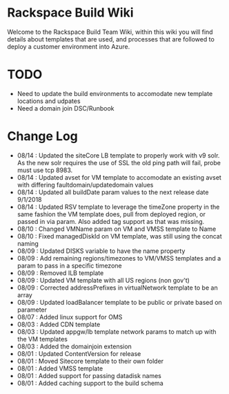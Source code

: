 # Rackspace Build Wiki
Welcome to the Rackspace Build Team Wiki, within this wiki you will find details about templates that are used, and processes that are followed to deploy a customer environment into Azure.

# TODO
- Need to update the build environments to accomodate new template locations and udpates
- Need a domain join DSC/Runbook

# Change Log
- 08/14 : Updated the siteCore LB template to properly work with v9 solr.  As the new solr requires the use of SSL the old ping path will fail, probe must use tcp 8983.
- 08/14 : Updated avset for VM template to accomodate an existing avset with differing faultdomain/updatedomain values
- 08/14 : Updated all buildDate param values to the next release date 9/1/2018
- 08/14 : Updated RSV template to leverage the timeZone property in the same fashion the VM template does, pull from deployed region, or passed in via param. Also added tag support as that was missing.
- 08/10 : Changed VMName param on VM and VMSS template to Name
- 08/10 : Fixed managedDiskId on VM template, was still using the concat naming
- 08/09 : Updated DISKS variable to have the name property
- 08/09 : Add remaining regions/timezones to VM/VMSS templates and a param to pass in a specific timezone
- 08/09 : Removed ILB template
- 08/09 : Updated VM template with all US regions (non gov't)
- 08/09 : Corrected addressPrefixes in virtualNetwork template to be an array
- 08/09 : Updated loadBalancer template to be public or private based on parameter
- 08/07 : Added linux support for OMS
- 08/03 : Added CDN template
- 08/03 : Updated appgw/lb template network params to match up with the VM templates
- 08/03 : Added the domainjoin extension
- 08/01 : Updated ContentVersion for release
- 08/01 : Moved Sitecore template to their own folder
- 08/01 : Added VMSS template
- 08/01 : Added support for passing datadisk names
- 08/01 : Added caching support to the build schema

